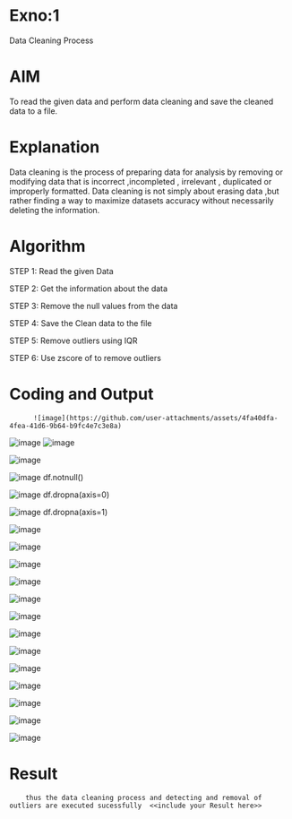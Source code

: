 # Exno:1
Data Cleaning Process

# AIM
To read the given data and perform data cleaning and save the cleaned data to a file.

# Explanation
Data cleaning is the process of preparing data for analysis by removing or modifying data that is incorrect ,incompleted , irrelevant , duplicated or improperly formatted. Data cleaning is not simply about erasing data ,but rather finding a way to maximize datasets accuracy without necessarily deleting the information.

# Algorithm
STEP 1: Read the given Data

STEP 2: Get the information about the data

STEP 3: Remove the null values from the data

STEP 4: Save the Clean data to the file

STEP 5: Remove outliers using IQR

STEP 6: Use zscore of to remove outliers

# Coding and Output
          ![image](https://github.com/user-attachments/assets/4fa40dfa-4fea-41d6-9b64-b9fc4e7c3e8a)
![image](https://github.com/user-attachments/assets/2dac0670-d757-468e-bc1a-e23c34a7a1e4)
![image](https://github.com/user-attachments/assets/7485cc4f-94f3-442a-b73e-04448a39c147)

![image](https://github.com/user-attachments/assets/45ea8947-a37d-476f-891c-37c5b5291d87)

![image](https://github.com/user-attachments/assets/f751a7f8-157c-4255-be83-1f6571f7fac1)
df.notnull()

![image](https://github.com/user-attachments/assets/f2094bc9-c262-417b-8a29-8b767c984987)
df.dropna(axis=0)

![image](https://github.com/user-attachments/assets/7d59f6cf-fcc1-4079-bb78-a3b1ec7d5e88)
df.dropna(axis=1)

![image](https://github.com/user-attachments/assets/f0a124fd-ae63-4ee5-93cd-36294a8a7d08)

![image](https://github.com/user-attachments/assets/1ed378d6-2eb9-43cd-a3f4-c599f0075f92)

![image](https://github.com/user-attachments/assets/64f5c33a-b017-41bc-9162-b01fe79f6129)

![image](https://github.com/user-attachments/assets/d81ecb94-eef0-4b19-b708-b3d4df27d9d5)

![image](https://github.com/user-attachments/assets/8f25895a-b7ba-4471-92b6-d9bc9a95d149)

![image](https://github.com/user-attachments/assets/7b327580-31e8-4b0a-ae35-f164b751c85f)

![image](https://github.com/user-attachments/assets/ee1637cb-9462-4116-b751-1f0c72fe3d02)

![image](https://github.com/user-attachments/assets/45613685-db9c-4185-8fa0-67906f5652cb)

![image](https://github.com/user-attachments/assets/2acc8a17-b54d-4022-9faa-e23a26a050c4)

![image](https://github.com/user-attachments/assets/d245ca2d-55d2-41bc-90d9-9455fa440410)

![image](https://github.com/user-attachments/assets/70af70e4-66dd-489f-b441-5faa7fb61226)

![image](https://github.com/user-attachments/assets/57e39098-f101-47f8-a101-899a5a3e65f2)


![image](https://github.com/user-attachments/assets/d382781a-0476-4dce-9d93-4710b7dc066a)












  
# Result
        thus the data cleaning process and detecting and removal of outliers are executed sucessfully  <<include your Result here>>
